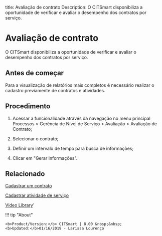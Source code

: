 title: Avaliação de contrato
Description: O CITSmart disponibiliza a oportunidade de verificar e avaliar o desempenho dos contratos por serviço. 
# Avaliação de contrato
O CITSmart disponibiliza a oportunidade de verificar e avaliar o desempenho dos contratos por serviço.

Antes de começar
----------------

Para a visualização de relatórios mais completos é necessário realizar o
cadastro previamente de contratos e atividades.

Procedimento
------------

1.  Acessar a funcionalidade através da navegação no menu principal Processos \>
    Gerência de Nível de Serviço \> Avaliação \> Avaliação de Contrato;

2.  Selecionar o contrato;

3.  Definir um intervalo de tempo para busca de informações;

4.  Clicar em "Gerar Informações".

Relacionado
-----------

[Cadastrar um contrato](/pt-br/citsmart-platform-8/additional-features/contract-management/use/register-contract.html)

[Cadastrar atividade de serviço](/pt-br/citsmart-platform-8/processes/portfolio-and-catalog/use/register-service-activity.html)

<i class='fa fa-youtube-play  fa-2x' style='color:#97ce17;vertical-align: middle;'> </i> [Video Library](https://www.youtube.com/playlist?list=PLB5qK2uzf2RO6td7lCM5EzIfRcU2cKLNX)'

!!! tip "About"

    <b>Product/Version:</b> CITSmart | 8.00 &nbsp;&nbsp;
    <b>Updated:</b>01/16/2019 - Larissa Lourenço

